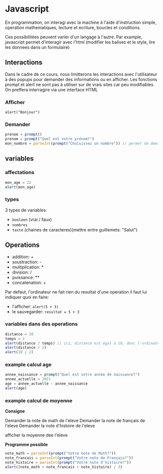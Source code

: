 # Javascript
En programmation, on interagi avec la machine à l'aide d'instruction simple, operation mathematiques, lecture et ecriture, boucles et conditions.

Ces possibilitées peuvent varier d'un langage à l'autre.
Par example, javascript permet d'interagir avec l'html (modifier les balises et le style, lire les donnees dans un formulaire)

## Interactions
Dans le cadre de ce cours, nous limitterons les interactions avec l'utilisateur à des popups pour demander des informations ou en afficher.
Les fonctions prompt et alert ne sont pas à utiliser sur de vrais sites car peu modifiables. On preffera interragire via une interface HTML  

### Afficher
`alert("Bonjour")`

### Demander
```js
prenom = prompt()
prenom = prompt("Quel est votre prénom?")
mon_nombre = parseInt(prompt("Choisissez un nombre")) // permet de demander un nombre 
```

## variables
### affectations
```js
mon_age = 22
alert(mon_age)
```
### types

3 types de variables:
 - `booleen` (vrai / faux)
 - `nombres`
 - `texte` (chaines de caracteres)(mettre entre guillemets: "Salut")

## Operations
 - addition: +
 - soustraction: -
 - multiplication: *
 - division: /
 - puissance: **
 - concatenation: +

Par defaut, l'ordinateur ne fait rien du resultat d'une operation
il faut lui indiquer quoi en faire:
 - l'afficher: `alert(5 + 3)`
 - le sauvegarder: `resultat = 5 + 3`


### variables dans des operations
```js
distance = 10
temps = 2
alert(distance / temps) // ici, distance est égal à 10, donc l'ordinateur remplace la variable par la valeur 10, idem pour temps
alert(distance / 2)
alert(10 / 2)
```

### example calcul age
```js
annee_naissance = prompt("Quel est votre année de naissance?")
annee_actuelle = 2021
age = annee_actuelle - annee_naissance
alert(age)
```

### example calcul de moyenne

**Consigne**

Demander la note de math de l'eleve
Demander la note de français de l'eleve
Demander la note d'histoire de l'eleve

afficher la moyenne dee l'eleve

**Programme possible**

```js
note_math = parseInt(prompt("Votre note de Math?"))
note_francais = parseInt(prompt("Votre note de Français?"))
note_histoire = parseInt(prompt("Votre note d'histoire?"))
alert((note_math + note_francais + note_histoire) / 3)
```

